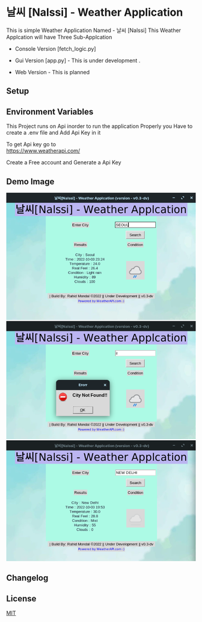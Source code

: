 
# 날씨 [Nalssi] - Weather Application

This is simple Weather Application Named - 날씨 [Nalssi]
This Weather Applcation will  have Three Sub-Applcation

- Console Version [fetch_logic.py] 

- Gui Version [app.py] - This is under development .

- Web Version - This is planned 


## Setup 





## Environment Variables
This Project runs on Api inorder to run the application Properly you 
Have to create a .env file and Add Api Key in it 

To get Api key go to  
https://www.weatherapi.com/

Create a Free account and Generate a Api Key 

## Demo Image
![Demo_1](Demo/Demo_Image_2.png)
![Demo_2](Demo/Demo_image_3.png)
![Demo_3](Demo/Demo-image_1.png)

## Changelog


## License

[MIT](https://choosealicense.com/licenses/mit/)

